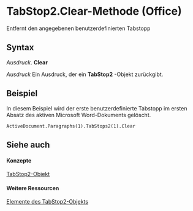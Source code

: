 
# TabStop2.Clear-Methode (Office)

Entfernt den angegebenen benutzerdefinierten Tabstopp


## Syntax

 _Ausdruck_. **Clear**

 _Ausdruck_ Ein Ausdruck, der ein **TabStop2** -Objekt zurückgibt.


## Beispiel

In diesem Beispiel wird der erste benutzerdefinierte Tabstopp im ersten Absatz des aktiven Microsoft Word-Dokuments gelöscht.


```
ActiveDocument.Paragraphs(1).TabStops2(1).Clear 

```


## Siehe auch


#### Konzepte


[TabStop2-Objekt](fee461a9-684b-e6c2-a74a-d0aa161d0d9c.md)
#### Weitere Ressourcen


[Elemente des TabStop2-Objekts](http://msdn.microsoft.com/library/e917b4b4-3df3-93a1-3cf8-ce65edc5f18e%28Office.15%29.aspx)
